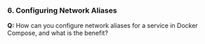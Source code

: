 
### 6. Configuring Network Aliases

**Q:** How can you configure network aliases for a service in Docker Compose, and what is the benefit?
